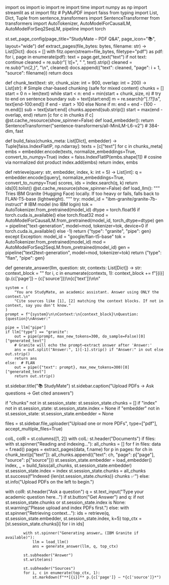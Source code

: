 import os
import io
import re
import time
import numpy as np
import streamlit as st
import fitz  # PyMuPDF
import faiss
from typing import List, Dict, Tuple
from sentence_transformers import SentenceTransformer
from transformers import AutoTokenizer, AutoModelForCausalLM, AutoModelForSeq2SeqLM, pipeline
import torch

st.set_page_config(page_title="StudyMate – PDF Q&A", page_icon="📚", layout="wide")
def extract_pages(file_bytes: bytes, filename: str) -> List[Dict]:
    docs = []
    with fitz.open(stream=file_bytes, filetype="pdf") as pdf:
        for i, page in enumerate(pdf):
            text = page.get_text("text")
            if not text:
                continue
            cleaned = re.sub(r"[ \t]+", " ", text).strip()
            cleaned = re.sub(r"\n{2,}", "\n", cleaned)
            docs.append({"text": cleaned, "page": i + 1, "source": filename})
    return docs

def chunk_text(text: str, chunk_size: int = 900, overlap: int = 200) -> List[str]:
    # Simple char-based chunking (safe for mixed content)
    chunks = []
    start = 0
    n = len(text)
    while start < n:
        end = min(start + chunk_size, n)
        # try to end on sentence boundary
        sub = text[start:end]
        m = re.search(r"[.!?]\s", text[end-100:end]) if end - start > 100 else None
        if m:
            end = end - (100 - m.end())
            sub = text[start:end]
        chunks.append(sub.strip())
        start = max(end - overlap, end)
    return [c for c in chunks if c]
@st.cache_resource(show_spinner=False)
def load_embedder():
    return SentenceTransformer("sentence-transformers/all-MiniLM-L6-v2")  # 384-dim, fast

def build_faiss(chunks_meta: List[Dict], embedder) -> Tuple[faiss.IndexFlatIP, np.ndarray]:
    texts = [c["text"] for c in chunks_meta]
    embs = embedder.encode(texts, normalize_embeddings=True, convert_to_numpy=True)
    index = faiss.IndexFlatIP(embs.shape[1])  # cosine via normalized dot product
    index.add(embs)
    return index, embs

def retrieve(query: str, embedder, index, k: int = 5) -> List[int]:
    q = embedder.encode([query], normalize_embeddings=True, convert_to_numpy=True)
    scores, ids = index.search(q, k)
    return ids[0].tolist()
@st.cache_resource(show_spinner=False)
def load_llm():
    """
    Tries IBM Granite (Hugging Face) locally.
    If too heavy or fails, falls back to FLAN-T5-base (lightweight).
    """
    try:
        model_id = "ibm-granite/granite-7b-instruct"  # IBM model (no IBM login)
        tok = AutoTokenizer.from_pretrained(model_id)
        dtype = torch.float16 if torch.cuda.is_available() else torch.float32
        mod = AutoModelForCausalLM.from_pretrained(model_id, torch_dtype=dtype)
        gen = pipeline("text-generation", model=mod, tokenizer=tok, device=0 if torch.cuda.is_available() else -1)
        return {"type": "granite", "pipe": gen}
    except Exception:
        model_id = "google/flan-t5-base"
        tok = AutoTokenizer.from_pretrained(model_id)
        mod = AutoModelForSeq2SeqLM.from_pretrained(model_id)
        gen = pipeline("text2text-generation", model=mod, tokenizer=tok)
        return {"type": "flan", "pipe": gen}

def generate_answer(llm, question: str, contexts: List[Dict]) -> str:
    context_block = ""
    for i, c in enumerate(contexts, 1):
        context_block += f"[{i}] (p.{c['page']} – {c['source']})\n{c['text']}\n\n"

    system = (
        "You are StudyMate, an academic assistant. Answer using ONLY the context.\n"
        "Cite sources like [1], [2] matching the context blocks. If not in context, say you don't know."
    )
    prompt = f"{system}\n\nContext:\n{context_block}\nQuestion: {question}\nAnswer:"

    pipe = llm["pipe"]
    if llm["type"] == "granite":
        out = pipe(prompt, max_new_tokens=300, do_sample=False)[0]["generated_text"]
        # Granite will echo the prompt—extract answer after 'Answer:'
        ans = out.split("Answer:", 1)[-1].strip() if "Answer:" in out else out.strip()
        return ans
    else:  # FLAN
        out = pipe({"text": prompt}, max_new_tokens=300)[0]["generated_text"]
        return out.strip()

st.sidebar.title("📚 StudyMate")
st.sidebar.caption("Upload PDFs → Ask questions → Get cited answers")

if "chunks" not in st.session_state:
    st.session_state.chunks = []
if "index" not in st.session_state:
    st.session_state.index = None
if "embedder" not in st.session_state:
    st.session_state.embedder = None

files = st.sidebar.file_uploader("Upload one or more PDFs", type=["pdf"], accept_multiple_files=True)

colL, colR = st.columns([1, 2])
with colL:
    st.header("Documents")
    if files:
        with st.spinner("Reading and indexing…"):
            all_chunks = []
            for f in files:
                data = f.read()
                pages = extract_pages(data, f.name)
                for p in pages:
                    for ch in chunk_text(p["text"]):
                        all_chunks.append({"text": ch, "page": p["page"], "source": p["source"]})
            st.session_state.embedder = load_embedder()
            index, _ = build_faiss(all_chunks, st.session_state.embedder)
            st.session_state.index = index
            st.session_state.chunks = all_chunks
        st.success(f"Indexed {len(st.session_state.chunks)} chunks ✅")
    else:
        st.info("Upload PDFs on the left to begin.")

with colR:
    st.header("Ask a question")
    q = st.text_input("Type your academic question here…")
    if st.button("Get Answer") and q:
        if not st.session_state.chunks or st.session_state.index is None:
            st.warning("Please upload and index PDFs first.")
        else:
            with st.spinner("Retrieving context…"):
                ids = retrieve(q, st.session_state.embedder, st.session_state.index, k=5)
                top_ctx = [st.session_state.chunks[i] for i in ids]

            with st.spinner("Generating answer… (IBM Granite if available)"):
                llm = load_llm()
                ans = generate_answer(llm, q, top_ctx)

            st.subheader("Answer")
            st.write(ans)

            st.subheader("Sources")
            for i, c in enumerate(top_ctx, 1):
                st.markdown(f"**[{i}]** p.{c['page']} — *{c['source']}*")
